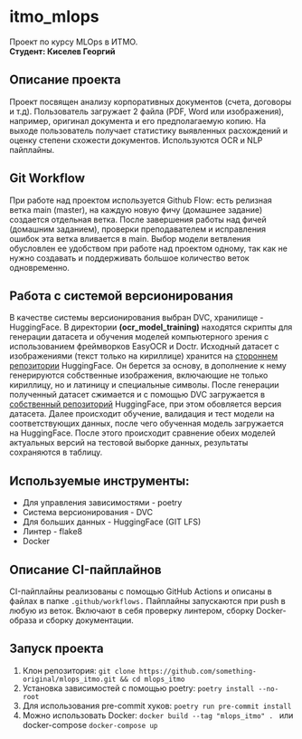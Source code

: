 # itmo_mlops

Проект по курсу MLOps в ИТМО.\
**Студент: Киселев Георгий**

## Описание проекта

Проект посвящен анализу корпоративных документов (счета, договоры и т.д). Пользователь загружает 2 файла (PDF, Word или изображения), например, оригинал документа и его предполагаемую копию. На выходе пользователь получает статистику выявленных расхождений и оценку степени схожести документов. Используются OCR и NLP пайплайны.

## Git Workflow

При работе над проектом используется Github Flow: есть релизная ветка main (master), на каждую новую фичу (домашнее задание) создается отдельная ветка. После завершения работы над фичей (домашним заданием), проверки преподавателем и исправления ошибок эта ветка вливается в main. Выбор модели ветвления обусловлен ее удобством при работе над проектом одному, так как не нужно создавать и поддерживать большое количество веток одновременно.


## Работа с системой версионирования

В качестве системы версионирования выбран DVC, хранилище - HuggingFace. В директории **(ocr_model_training)** находятся скрипты для генерации датасета и обучения моделей компьютерного зрения с использованием фреймворков EasyOCR и Doctr. Исходный датасет с изображениями (текст только на кириллице) хранится на [стороннем репозитории](https://huggingface.co/datasets/DonkeySmall/OCR-Cyrillic-Printed-1) HuggingFace. Он берется за основу, в дополнение к нему генерируются собственные изображения, включающие не только кириллицу, но и латиницу и специальные символы. После генерации полученный датасет сжимается и с помощью DVC загружается в [собственный репозиторий](https://huggingface.co/datasets/smthrgnl/ocr_cyrillic_english) HuggingFace, при этом обовляется версия датасета. Далее происходит обучение, валидация и тест модели на соответствующих данных, после чего обученная модель загружается на HuggingFace. После этого происходит сравнение обеих моделей актуальных версий на тестовой выборке данных, результаты сохраняются в таблицу. 

## Используемые инструменты:

 - Для управления зависимостями - poetry
 - Система версионирования - DVC
 - Для больших данных - HuggingFace (GIT LFS)
 - Линтер - flake8
 - Docker

## Описание CI-пайплайнов

CI-пайплайны реализованы с помощью GitHub Actions и описаны в файлах в папке `.github/workflows.` Пайплайны запускаются при push в любую из веток. Включают в себя проверку линтером, сборку Docker-образа и сборку документации. 


## Запуск проекта

1. Клон репозитория: `git clone https://github.com/something-original/mlops_itmo.git && cd mlops_itmo`
2. Установка зависимостей с помощью poetry: `poetry install --no-root`
3. Для использования pre-commit хуков: `poetry run pre-commit install`
4. Можно использовать Docker: `docker build --tag "mlops_itmo" . ` или docker-compose `docker-compose up`

